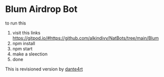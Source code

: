 # Blum Airdrop Bot
to run this
1. visit this links https://gitpod.io/#https://github.com/alkindivv/NatBots/tree/main/Blum
2. npm install
3. npm start
4. make a sleection
5. done

This is revisioned version by [dante4rt](https://github.com/dante4rt/blum-airdrop-bot)

